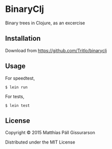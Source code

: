 # BinaryClj

Binary trees in Clojure, as an excercise

## Installation

Download from https://github.com/Tritlo/binaryclj

## Usage

For speedtest,

    $ lein run

For tests,

    $ lein test

## License

Copyright © 2015 Matthías Páll Gissurarson

Distributed under the MIT License
